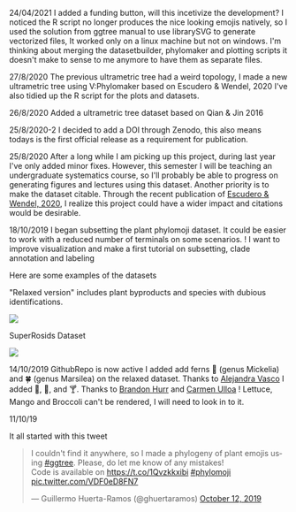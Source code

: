 24/04/2021
I added a funding button, will this incetivize the development? 
I noticed the R  script no longer produces the nice looking emojis natively, so I used the solution from ggtree manual to use librarySVG to generate vectorized files, It worked only on a linux machine but not on windows. I'm thinking about merging the datasetbuilder, phylomaker and plotting scripts it doesn't make to sense to me anymore to have them as separate files.

27/8/2020
The previous ultrametric tree had a weird topology, I made a new ultrametric tree using V:Phylomaker based on Escudero & Wendel, 2020 
I've also tidied up the R script for the plots and datasets.

26/8/2020
Added a ultrametric tree dataset based on Qian & Jin 2016

25/8/2020-2
I decided to add a DOI through Zenodo, this also means todays is the first official release as a requirement for publication.

25/8/2020
After a long while I am picking up this project, during last year I've only added minor fixes. However,  this semester I will be teaching an undergraduate systematics course, so I'll probably be able to progress on generating figures and lectures using this dataset.
Another priority is to make the dataset citable. Through the recent publication of [Escudero & Wendel, 2020](https://nph.onlinelibrary.wiley.com/doi/abs/10.1111/nph.16802), I realize this project could have a wider impact and citations would be desirable.

18/10/2019
I began subsetting the plant phylomoji dataset. It could be easier to work with a reduced number of terminals on some scenarios.
! I want to improve visualization and make a first tutorial on subsetting, clade annotation and labeling

Here are some examples of the datasets


"Relaxed version" includes plant byproducts and species with dubious identifications.

![](./images/RelaxedPhylomoji.png) 

SuperRosids Dataset

![](./images/superrosids.png) 

14/10/2019
GithubRepo is now active
I added add ferns 🌿 (genus Mickelia) and 🍀 (genus Marsilea) on the relaxed dataset. Thanks to  [Alejandra Vasco](https://twitter.com/avascog) 
I added 🎃, 🍫, and 🍸. Thanks to [Brandon Hurr](https://twitter.com/bhive01)  and [Carmen Ulloa](https://twitter.com/meriania) 
! Lettuce, Mango and Broccoli can't be rendered, I will need to look in to it.

11/10/19

It all started with this tweet

<blockquote class="twitter-tweet" data-theme="dark"><p lang="en" dir="ltr">I couldn&#39;t find it anywhere, so I made a phylogeny of plant emojis using <a href="https://twitter.com/hashtag/ggtree?src=hash&amp;ref_src=twsrc%5Etfw">#ggtree</a>. Please, do let me know of any mistakes!<br>Code is available on <a href="https://t.co/1Qvzkkxibi">https://t.co/1Qvzkkxibi</a> <a href="https://twitter.com/hashtag/phylomoji?src=hash&amp;ref_src=twsrc%5Etfw">#phylomoji</a> <a href="https://t.co/VDF0eD8FN7">pic.twitter.com/VDF0eD8FN7</a></p>&mdash; Guillermo Huerta-Ramos (@ghuertaramos) <a href="https://twitter.com/ghuertaramos/status/1182813259633696768?ref_src=twsrc%5Etfw">October 12, 2019</a></blockquote> <script async src="https://platform.twitter.com/widgets.js" charset="utf-8"></script> 
